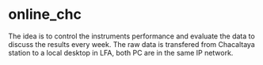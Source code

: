 # online_chc
The idea is to control the instruments performance and evaluate the data to discuss the results every week.
The raw data is transfered from Chacaltaya station to a local desktop in LFA, both PC are in the same IP network.
